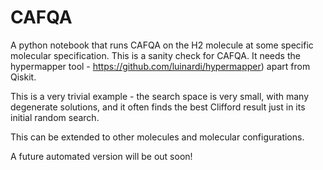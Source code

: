 # CAFQA

A python notebook that runs CAFQA on the H2 molecule at some specific molecular specification. This is a sanity check for CAFQA. It needs the hypermapper tool - https://github.com/luinardi/hypermapper) apart from Qiskit.

This is a very trivial example - the search space is very small, with many degenerate solutions, and it often finds the best Clifford result just in its initial random search.

This can be extended to other molecules and molecular configurations. 

A future automated version will be out soon!
